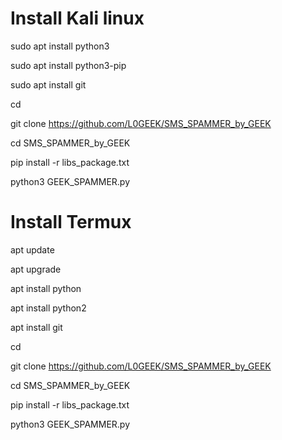 

# Install Kali linux




sudo apt install python3

sudo apt install python3-pip

sudo apt install git

cd

git clone https://github.com/L0GEEK/SMS_SPAMMER_by_GEEK

cd SMS_SPAMMER_by_GEEK

pip install -r libs_package.txt 

python3 GEEK_SPAMMER.py



# Install Termux




apt update  

apt upgrade   

apt install python   

apt install python2  

apt install git      

cd                   

git clone https://github.com/L0GEEK/SMS_SPAMMER_by_GEEK     

cd SMS_SPAMMER_by_GEEK                       

pip install -r libs_package.txt     

python3 GEEK_SPAMMER.py               
